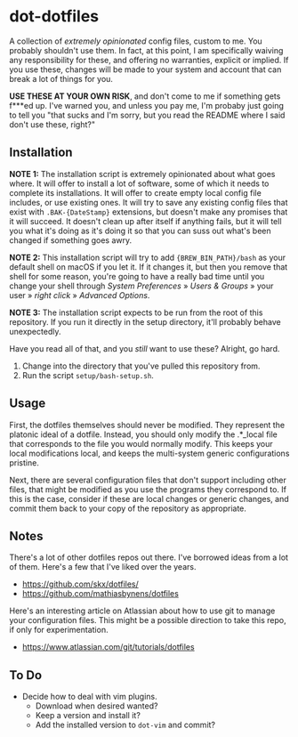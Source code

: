 # dot-dotfiles

A collection of _extremely opinionated_ config files, custom to me. You probably shouldn't use them. In fact, at this point, I am specifically waiving any responsibility for these, and offering no warranties, explicit or implied. If you use these, changes will be made to your system and account that can break a lot of things for you.  

**USE THESE AT YOUR OWN RISK**, and don't come to me if something gets f\*\*\*ed up. I've warned you, and unless you pay me, I'm probaby just going to tell you "that sucks and I'm sorry, but you read the README where I said don't use these, right?"  

## Installation

**NOTE 1:** The installation script is extremely opinionated about what goes where. It will offer to install a lot of software, some of which it needs to complete its installations. It will offer to create empty local config file includes, or use existing ones. It will try to save any existing config files that exist with `.BAK-{DateStamp}` extensions, but doesn't make any promises that it will succeed. It doesn't clean up after itself if anything fails, but it will tell you what it's doing as it's doing it so that you can suss out what's been changed if something goes awry.  

**NOTE 2:** This installation script will try to add `{BREW_BIN_PATH}/bash` as your default shell on macOS if you let it. If it changes it, but then you remove that shell for some reason, you're going to have a really bad time until you change your shell through _System Preferences_ » _Users & Groups_ » your user » *right click* » _Advanced Options_.  

**NOTE 3:** The installation script expects to be run from the root of this repository. If you run it directly in the setup directory, it'll probably behave unexpectedly.  

Have you read all of that, and you _still_ want to use these? Alright, go hard.  

1. Change into the directory that you've pulled this repository from.
2. Run the script `setup/bash-setup.sh`. 

## Usage
First, the dotfiles themselves should never be modified. They represent the platonic ideal of a dotfile.  Instead, you should only modify the .\*\_local file that corresponds to the file you would normally modify. This keeps your local modifications local, and keeps the multi-system generic configurations pristine. 

Next, there are several configuration files that don't support including other files, that might be modified as you use the programs they correspond to. If this is the case, consider if these are local changes or generic changes, and commit them back to your copy of the repository as appropriate. 

## Notes
There's a lot of other dotfiles repos out there. I've borrowed ideas from a lot of them. Here's a few that I've liked over the years.  

- https://github.com/skx/dotfiles/
- https://github.com/mathiasbynens/dotfiles

Here's an interesting article on Atlassian about how to use git to manage your configuration files. This might be a possible direction to take this repo, if only for experimentation.  

- https://www.atlassian.com/git/tutorials/dotfiles

## To Do
- Decide how to deal with vim plugins. 
  - Download when desired wanted?
  - Keep a version and install it?
  - Add the installed version to `dot-vim` and commit?

